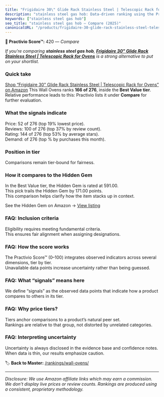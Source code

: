 ```yaml
---
title: "Frigidaire 30\" Glide Rack Stainless Steel | Telescopic Rack for Ovens"
description: "stainless steel gas hob: Data-driven ranking using the Practivio Score™. Positioned by quality, value, demand, findability, momentum."
keywords: ["stainless steel gas hob"]
seo_title: "stainless steel gas hob — Compare (2025)"
canonicalURL: "/products/frigidaire-30-glide-rack-stainless-steel-telescopic-rack-for-ovens-B0DWVHG65R/"
---
```


**🛒 Practivio Score™:** 420 — _Compare_


*If you're comparing **stainless steel gas hob**, **[Frigidaire 30" Glide Rack Stainless Steel | Telescopic Rack for Ovens](https://www.amazon.com/dp/B0DWVHG65R?tag=practivio-20)** is a strong alternative to put on your shortlist.*
### Quick take
[Shop “Frigidaire 30" Glide Rack Stainless Steel | Telescopic Rack for Ovens” on Amazon](https://www.amazon.com/dp/B0DWVHG65R?tag=practivio-20)
This Wall Ovens ranks **166 of 276**, inside the **Best Value tier**.  
Relative performance leads to this: Practivio lists it under **Compare** for further evaluation.

### What the signals indicate
Price: 52 of 276 (top 19% lowest price).  
Reviews: 100 of 276 (top 37% by review count).  
Rating: 144 of 276 (top 53% by average stars).  
Demand:  of 276 (top % by purchases this month).

### Position in tier
Comparisons remain tier-bound for fairness.

### How it compares to the Hidden Gem
In the Best Value tier, the Hidden Gem is rated at 591.00.  
This pick trails the Hidden Gem by 171.00 points.  
This comparison helps clarify how the item stacks up in context.  

See the Hidden Gem on Amazon → [View listing](https://www.amazon.com/dp/B0D1CXL52G?tag=practivio-20)

### FAQ: Inclusion criteria
Eligibility requires meeting fundamental criteria.  
This ensures fair alignment when assigning designations.

### FAQ: How the score works
The Practivio Score™ (0–100) integrates observed indicators across several dimensions, tier by tier.  
Unavailable data points increase uncertainty rather than being guessed.

### FAQ: What “signals” means here
We define “signals” as the observed data points that indicate how a product compares to others in its tier.

### FAQ: Why price tiers?
Tiers anchor comparisons to a product’s natural peer set.  
Rankings are relative to that group, not distorted by unrelated categories.

### FAQ: Interpreting uncertainty
Uncertainty is always disclosed in the evidence base and confidence notes.  
When data is thin, our results emphasize caution.

<!-- Missing template for Compare/CompareWithinPriceClass -->


🏷️ **Back to Master:** [/rankings/wall-ovens/](/rankings/wall-ovens/)

---
_Disclosure: We use Amazon affiliate links which may earn a commission. We don’t display live prices or review counts. Rankings are produced using a consistent, proprietary methodology._
